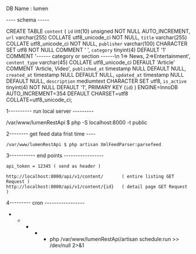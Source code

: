 DB Name : lumen

----  schema -----


CREATE TABLE `content` (
  `id` int(10) unsigned NOT NULL AUTO_INCREMENT,
  `url` varchar(255) COLLATE utf8_unicode_ci NOT NULL,
  `title` varchar(255) COLLATE utf8_unicode_ci NOT NULL,
  `publisher` varchar(100) CHARACTER SET utf8 NOT NULL COMMENT '									',
  `category` tinyint(4) DEFAULT '1' COMMENT '------ category or section ------\n	1=> News, 2=>Entertainment',
  `content_type` varchar(45) COLLATE utf8_unicode_ci DEFAULT 'Article' COMMENT 'Article, Video',
  `published_at` timestamp NULL DEFAULT NULL,
  `created_at` timestamp NULL DEFAULT NULL,
  `updated_at` timestamp NULL DEFAULT NULL,
  `description` mediumtext CHARACTER SET utf8,
  `is_active` tinyint(4) NOT NULL DEFAULT '1',
  PRIMARY KEY (`id`)
) ENGINE=InnoDB AUTO_INCREMENT=354 DEFAULT CHARSET=utf8 COLLATE=utf8_unicode_ci;

1----------  run local server ---------

  /var/www/lumenRestApi $ php -S localhost:8000 -t public

2-------- get feed data frist time ----

	/var/www/lumenRestApi $ php artisan XmlFeedParser:parsefeed


3----------- end points -----------------

	api_token = 12345 ( send as header )

	http://localhost:8000/api/v1/content/ 		( entire listing GET Request )
	http://localhost:8000/api/v1/content/{id} 	( detail page GET Request )

4--------- cron -----------------

* * * * * php /var/www/lumenRestApi/artisan schedule:run >> /dev/null 2>&1


